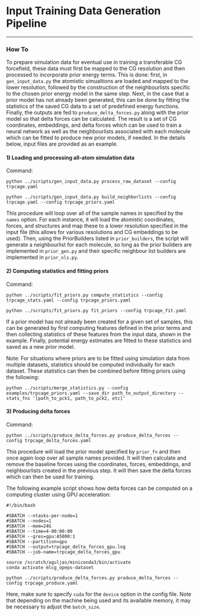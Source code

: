 # Input Training Data Generation Pipeline
-----------------------------------------

### How To

To prepare simulation data for eventual use in training a transferable CG forcefield, these data must first be mapped to the CG resolution and then processed to incorporate prior energy terms. This is done: first, in `gen_input_data.py` the atomistic simualtions are loaded and mapped to the lower resolution, followed by the construction of the neighbourlists specific to the chosen prior energy model in the same step. Next, in the case that a prior model has not already been generated, this can be done by fitting the statistics of the saved CG data to a set of predefined energy functions. Finally, the outputs are fed to `produce_delta_forces.py` along with the prior model so that delta forces can be calculated. The result is a set of CG coordinates, embeddings, and delta forces which can be used to train a neural network as well as the neighbourlists associated with each molecule which can be fitted to produce new prior models, if needed. In the details below, input files are provided as an example.

#### 1) Loading and processing all-atom simulation data

Command:

`python ../scripts/gen_input_data.py process_raw_dataset --config trpcage.yaml`

`python ../scripts/gen_input_data.py build_neighborlists --config trpcage.yaml --config trpcage_priors.yaml`


This procedure will loop over all of the sample names in specified by the `names` option. For each instance, it will load the atomistic coordinates, forces, and structures and map these to a lower resolution specified in the input file (this allows for various resolutions and CG embeddings to be used). Then, using the PriorBuilders listed in `prior_builders`, the script will generate a neighbourlist for each molecule, so long as the prior builders are implemented in `prior_gen.py` and their specific neighbour list builders are implemented in `prior_nls.py`.

#### 2) Computing statistics and fitting priors

Command:

`python ../scripts/fit_priors.py compute_statistics --config trpcage_stats.yaml --config trpcage_priors.yaml`

`python ../scripts/fit_priors.py fit_priors --config trpcage_fit.yaml`

If a prior model has not already been created for a given set of samples, this can be generated by first computing features defined in the prior terms and then collecting statistics of these features from the input data, shown in the example. Finally, potential energy estimates are fitted to these statistics and saved as a new prior model.

Note: For situations where priors are to be fitted using simulation data from multiple datasets, statistics should be computed individually for each dataset. These statistics can then be combined before fitting priors using the following:

`python ../scripts/merge_statistics.py --config examples/trpcage_priors.yaml --save_dir path_to_output_directory --stats_fns '[path_to_pck1, path_to_pck2, etc]'`

#### 3) Producing delta forces

Command:

`python ../scripts/produce_delta_forces.py produce_delta_forces --config trpcage_delta_forces.yaml`

This procedure will load the prior model specified by `prior_fn` and then once again loop over all sample names provided. It will then calculate and remove the baseline forces using the coordinates, forces, embeddings, and neighbourlists created in the previous step. It will then save the delta forces which can then be used for training.

The following example script shows how delta forces can be computed on a computing cluster using GPU acceleration:

```
#!/bin/bash

#SBATCH --ntasks-per-node=1
#SBATCH --nodes=1
#SBATCH --mem=24G
#SBATCH --time=4-00:00:00
#SBATCH --gres=gpu:A5000:1
#SBATCH --partition=gpu
#SBATCH --output=trpcage_delta_forces_gpu.log
#SBATCH --job-name=trpcage_delta_forces_gpu

source /scratch/aguljas/miniconda3/bin/activate
conda activate mlcg_opeps-dataset

python ../scripts/produce_delta_forces.py produce_delta_forces --config trpcage_produce.yaml
```
Here, make sure to specify `cuda` for the `device` option in the config file. 
Note that depending on the machine being used and its available memory, it may be necessary to adjust the `batch_size`.

